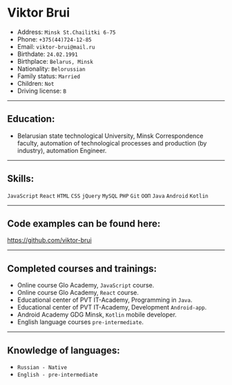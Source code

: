 # Viktor Brui

- Address: `Minsk St.Chailitki 6-75`
- Phone: `+375(44)724-12-85`
- Email: `viktor-brui@mail.ru`
- Birthdate: `24.02.1991`
- Birthplace: `Belarus, Minsk`
- Nationality: `Belorussian`
- Family status: `Married`
- Children: `Not`
- Driving license: `В`

---

## Education:

- Belarusian state technological University, Minsk
  Correspondence faculty, automation of technological processes and production (by industry), automation Engineer.

---

## Skills:

`JavaScript`
`React`
`HTML`
`CSS`
`jQuery`
`MySQL`
`PHP`
`Git`
`ООП`
`Java`
`Android`
`Kotlin`

---

## Code examples can be found here:

https://github.com/viktor-brui

---

## Completed courses and trainings:

- Online course Glo Academy, `JavaScript` course.
- Online course Glo Academy, `React` course.
- Educational center of PVT IT-Academy, Programming in `Java`.
- Educational center of PVT IT-Academy, Development `Android-app`.
- Android Academy GDG Minsk, `Kotlin` mobile developer.
- English language courses `pre-intermediate`.

---

## Knowledge of languages:

- `Russian - Native`
- `English - pre-intermediate`
